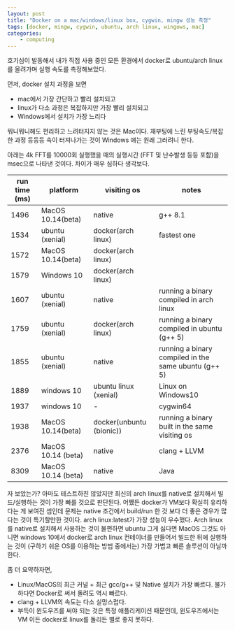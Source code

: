 ```yaml
---
layout: post
title: "Docker on a mac/windows/linux box, cygwin, mingw 성능 측정"
tags: [docker, mingw, cygwin, ubuntu, arch linux, wingows, mac]
categories:
    - computing
---
```


호기심이 발동해서 내가 직접 사용 중인 모든 환경에서 docker로 ubuntu/arch linux를 올려가며 실행 속도를 측정해보았다.

먼저, docker 설치 과정을 보면
- mac에서 가장 간단하고 빨리 설치되고
- linux가 다소 과정은 복잡하지만 가장 빨리 설치되고
- Windows에서 설치가 가장 느리다

뭐니뭐니해도 편리하고 느려터지지 않는 것은 Mac이다. 재부팅에 느린 부팅속도/복잡한 과정 등등등 속이 터져나가는 것이 Windows 얘는 원래 그러려니 한다. 

아래는 4k FFT를 10000회 실행했을 때의 실행시간 (FFT 및 난수발생 등등 포함)을 msec으로 나타낸 것이다. 차이가 매우 심하다 생각보다. 

| run time (ms) | platform | visiting os | notes |
|---|---|---|---|
|1496| MacOS 10.14(beta) | native | g++ 8.1 |
|1534| ubuntu (xenial) | docker(arch linux) | fastest one |
|1572| MacOS 10.14(beta) | docker(arch linux) |  |
|1579| Windows 10 | docker(arch linux) ||
|1607| ubuntu (xenial) | native | running a binary compiled in arch linux |
|1759| ubuntu (xenial) | docker(arch linux) | running a binary compiled in ubuntu (g++ 5) |
|1855| ubuntu (xenial) | native | running a binary compiled in the same ubuntu (g++ 5) |
|1889| windows 10 | ubuntu linux (xenial) | Linux on Windows10 |
|1937| windows 10 | - | cygwin64 |
|1938| MacOS 10.14(beta) | docker(unbuntu (bionic)) | running a binary built in the same visiting os |
|2376| MacOS 10.14 (beta) | native | clang + LLVM |
|8309| MacOS 10.14 (beta) | native | Java |

자 보았는가? 아마도 테스트하진 않았지만 최신의 arch linux를 native로 설치해서 빌드/실행하는 것이 가장 빠를 것으로 판단된다. 어쨌든 docker가 VM보다 확실히 유리하다는 게 보여진 셈인데 문제는 native 조건에서 build/run 한 것 보다 더 좋은 경우가 많다는 것이 특기할만한 것이다. arch linux:latest가 가장 성능이 우수했다. Arch linux를 native로 설치해서 사용하는 것이 불편하면 ubuntu 그게 싫다면 MacOS 그것도 아니면 windows 10에서 docker로 arch linux 컨테이너를 만들어서 빌드한 뒤에 실행하는 것이 (구하기 쉬운 OS를 이용하는 방법 중에서는) 가장 가볍고 빠른 솔루션이 아닐까 한다. 

좀 더 요약하자면,
- Linux/MacOS의 최근 커널 + 최근 gcc/g++ 및 Native 설치가 가장 빠르다. 불가하다면 Docker로 써서 돌려도 역시 빠르다.
- clang + LLVM의 속도는 다소 실망스럽다. 
- 부득이 윈도우즈를 써야 되는 것은 특정 애플리케이션 때문인데, 윈도우즈에서는 VM 이든 docker로 linux를 돌리든 별로 좋지 못하다.

